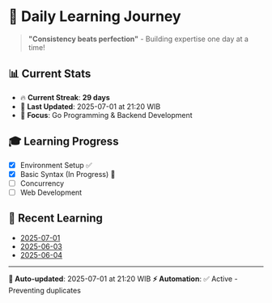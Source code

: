 # 🚀 Daily Learning Journey

> **"Consistency beats perfection"** - Building expertise one day at a time!

## 📊 Current Stats
- 🔥 **Current Streak**: **29 days**
- 📅 **Last Updated**: 2025-07-01 at 21:20 WIB
- 🎯 **Focus**: Go Programming & Backend Development

## 🎓 Learning Progress
- [x] Environment Setup ✅
- [x] Basic Syntax (In Progress) 🔄
- [ ] Concurrency
- [ ] Web Development

## 📖 Recent Learning
- [2025-07-01](learning-log/.md)
- [2025-06-03](learning-log/.md)
- [2025-06-04](learning-log/.md)

---
**🤖 Auto-updated**: 2025-07-01 at 21:20 WIB
**⚡ Automation**: ✅ Active - Preventing duplicates
